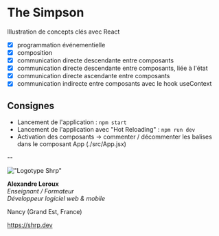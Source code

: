 # The Simpson

Illustration de concepts clés avec React

- [x] programmation événementielle
- [x] composition
- [x] communication directe descendante entre composants
- [x] communication directe descendante entre composants, liée à l'état
- [x] communication directe ascendante entre composants
- [x] communication indirecte entre composants avec le hook useContext

## Consignes

- Lancement de l'application : `npm start`
- Lancement de l'application avec "Hot Reloading" : `npm run dev`
- Activation des composants -> commenter / décommenter les balises dans le composant App (./src/App.jsx)

--

!["Logotype Shrp"](https://shrp.dev/images/shrp.png)

__Alexandre Leroux__  
_Enseignant / Formateur_  
_Développeur logiciel web & mobile_

Nancy (Grand Est, France)

<https://shrp.dev>
